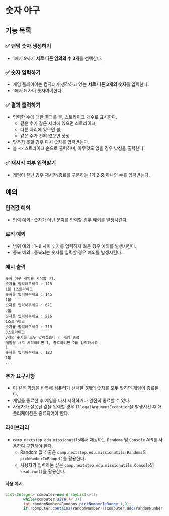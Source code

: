 # 숫자 야구

## 기능 목록

### ✅ 랜덤 숫자 생성하기

- 1에서 9까지 **서로 다른 임의의 수 3개**를 선택한다.

### ✅ 숫자 입력하기

- 게임 플레이어는 컴퓨터가 생각하고 있는 **서로 다른 3개의 숫자**를 입력한다.
- 1에서 9 사이 숫자여야한다.

### ✅ 결과 출력하기

- 입력한 수에 대한 결과를 볼, 스트라이크 개수로 표시한다.
    - 같은 수가 같은 자리에 있으면 스트라이크,
    - 다른 자리에 있으면 볼,
    - 같은 수가 전혀 없으면 낫싱
- 맞추지 못할 경우 다시 숫자를 입력받는다.
- 볼 -> 스트라이크 순으로 출력하며, 아무것도 없을 경우 낫싱을 출력한다.

### ✅ 재시작 여부 입력받기

- 게임이 끝난 경우 재시작/종료를 구분하는 1과 2 중 하나의 수를 입력받는다.

## 예외

### 입력값 예외

- 입력 예외 : 숫자가 아닌 문자를 입력할 경우 예외를 발생시킨다.

### 로직 예외

- 범위 예외 : 1~9 사이 숫자를 입력하지 않은 경우 예외를 발생시킨다.
- 중복 예외 : 중복되는 숫자를 입력할 경우 예외를 발생시킨다.

### 예시 출력

```  
숫자 야구 게임을 시작합니다.  
숫자를 입력해주세요 : 123
1볼 1스트라이크  
숫자를 입력해주세요 : 145
1볼  
숫자를 입력해주세요 : 671
2볼  
숫자를 입력해주세요 : 216
1스트라이크  
숫자를 입력해주세요 : 713
3스트라이크  
3개의 숫자를 모두 맞히셨습니다! 게임 종료  
게임을 새로 시작하려면 1, 종료하려면 2를 입력하세요.  
1  
숫자를 입력해주세요 : 123
1볼  
...  

``` 

### 추가 요구사항

- 이 같은 과정을 반복해 컴퓨터가 선택한 3개의 숫자를 모두 맞히면 게임이 종료된다.
- 게임을 종료한 후 게임을 다시 시작하거나 완전히 종료할 수 있다.
- 사용자가 잘못된 값을 입력할 경우 `IllegalArgumentException`을 발생시킨 후 애플리케이션은 종료되어야 한다.

### 라이브러리

- `camp.nextstep.edu.missionutils`에서 제공하는 `Randoms` 및 `Console` API를 사용하여 구현해야 한다.
    - Random 값 추출은 `camp.nextstep.edu.missionutils.Randoms`의 `pickNumberInRange()`를 활용한다.
    - 사용자가 입력하는 값은 `camp.nextstep.edu.missionutils.Console`의 `readLine()`을 활용한다.

#### 사용 예시

```java  
List<Integer> computer=new ArrayList<>();
        while(computer.size()< 3){
        int randomNumber=Randoms.pickNumberInRange(1,9);
        if(!computer.contains(randomNumber)){computer.add(randomNumber);}}  
```  
